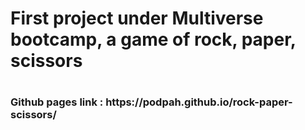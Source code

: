 <h1>First project under Multiverse bootcamp, a game of rock, paper, scissors<h1>
<h3>Github pages link : https://podpah.github.io/rock-paper-scissors/<h3>
